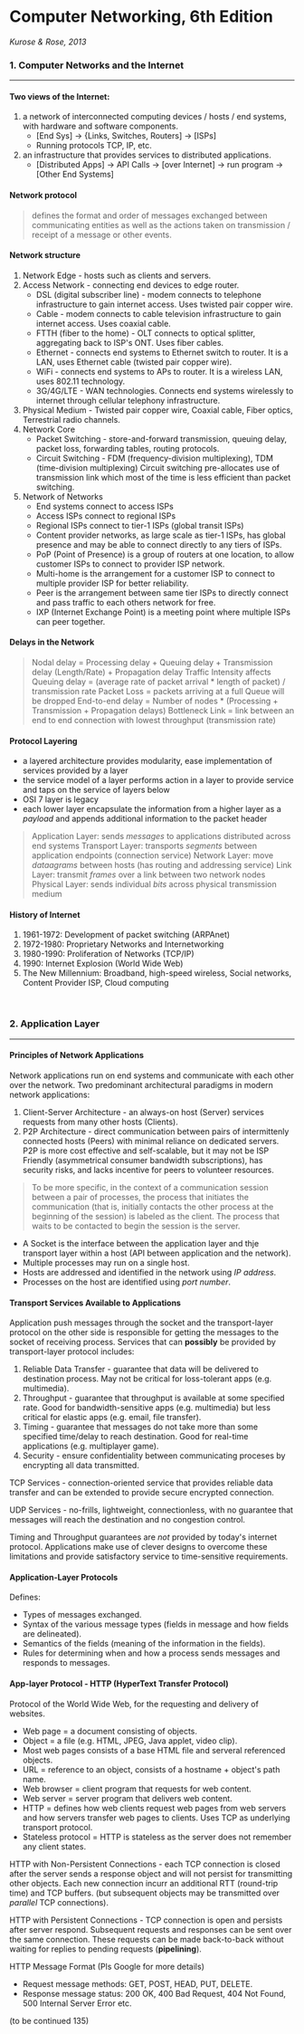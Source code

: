# Computer Networking, 6th Edition
*Kurose & Rose, 2013*

### 1. Computer Networks and the Internet
___
#### Two views of the Internet:
  1. a network of interconnected computing devices / hosts / end systems, with hardware and software components.
      - [End Sys] -> {Links, Switches, Routers] -> [ISPs] 
      - Running protocols TCP, IP, etc.
  2. an infrastructure that provides services to distributed applications.
      - [Distributed Apps] -> API Calls -> [over Internet] -> run program -> [Other End Systems]

#### Network protocol
> defines the format and order of messages exchanged between communicating entities as well as the actions taken on transmission / receipt of a message or other events.

#### Network structure
  1. Network Edge - hosts such as clients and servers.
  2. Access Network - connecting end devices to edge router.
      - DSL (digital subscriber line) - modem connects to telephone infrastructure to gain internet access. Uses twisted pair copper wire.
      - Cable - modem connects to cable television infrastructure to gain internet access. Uses coaxial cable.
      - FTTH (fiber to the home) - OLT connects to optical splitter, aggregating back to ISP's ONT. Uses fiber cables.
      - Ethernet - connects end systems to Ethernet switch to router. It is a LAN, uses Ethernet cable (twisted pair copper wire).
      - WiFi - connects end systems to APs to router. It is a wireless LAN, uses 802.11 technology.
      - 3G/4G/LTE - WAN technologies. Connects end systems wirelessly to internet through cellular telephony infrastructure.
  3. Physical Medium - Twisted pair copper wire, Coaxial cable, Fiber optics, Terrestrial radio channels.
  4. Network Core
      - Packet Switching - store-and-forward transmission, queuing delay, packet loss, forwarding tables, routing protocols.
      - Circuit Switching - FDM (frequency-division multiplexing), TDM (time-division multiplexing)
      Circuit switching pre-allocates use of transmission link which most of the time is less efficient than packet switching.
  5. Network of Networks
      - End systems connect to access ISPs
      - Access ISPs connect to regional ISPs
      - Regional ISPs connect to tier-1 ISPs (global transit ISPs)
      - Content provider networks, as large scale as tier-1 ISPs, has global presence and may be able to connect directly to any tiers of ISPs.
      - PoP (Point of Presence) is a group of routers at one location, to allow customer ISPs to connect to provider ISP network.
      - Multi-home is the arrangement for a customer ISP to connect to multiple provider ISP for better reliability.
      - Peer is the arrangement between same tier ISPs to directly connect and pass traffic to each others network for free.
      - IXP (Internet Exchange Point) is a meeting point where multiple ISPs can peer together.

#### Delays in the Network
> Nodal delay = Processing delay + Queuing delay + Transmission delay (Length/Rate) + Propagation delay
> Traffic Intensity affects Queuing delay = (average rate of packet arrival * length of packet) / transmission rate
> Packet Loss = packets arriving at a full Queue will be dropped
> End-to-end delay = Number of nodes * (Processing + Transmission + Propagation delays)
> Bottleneck Link = link between an end to end connection with lowest throughput (transmission rate)

#### Protocol Layering
- a layered architecture provides modularity, ease implementation of services provided by a layer
- the service model of a layer performs action in a layer to provide service and taps on the service of layers below
- OSI 7 layer is legacy
- each lower layer encapsulate the information from a higher layer as a *payload* and appends additional information to the packet header

> Application Layer: sends *messages* to applications distributed across end systems
> Transport Layer: transports *segments* between application endpoints (connection service)
> Network Layer: move *dataagrams* between hosts (has routing and addressing service)
> Link Layer: transmit *frames* over a link between two network nodes
> Physical Layer: sends individual *bits* across physical transmission medium

#### History of Internet
1. 1961-1972: Development of packet switching (ARPAnet)
2. 1972-1980: Proprietary Networks and Internetworking
3. 1980-1990: Proliferation of Networks (TCP/IP)
4. 1990: Internet Explosion (World Wide Web)
5. The New Millennium: Broadband, high-speed wireless, Social networks, Content Provider ISP, Cloud computing

&nbsp;

### 2. Application Layer
___
#### Principles of Network Applications
Network applications run on end systems and communicate with each other over the network.
Two predominant architectural paradigms in modern network applications:
1. Client-Server Architecture - an always-on host (Server) services requests from many other hosts (Clients).
2. P2P Architecture - direct communication between pairs of intermittenly connected hosts (Peers) with minimal reliance on dedicated servers. P2P is more cost effective and self-scalable, but it may not be ISP Friendly (asymmetrical consumer bandwidth subscriptions), has security risks, and lacks incentive for peers to volunteer resources.

> To be more specific, in the context of a communication session between a pair of processes, the process that initiates the communication (that is, initially contacts the other process at the beginning of the session) is labeled as the client. The process that waits to be contacted to begin the session is the server.
- A Socket is the interface between the application layer and thje transport layer within a host (API between application and the network).
- Multiple processes may run on a single host.
- Hosts are addressed and identified in the network using *IP address*.
- Processes on the host are identified using *port number*.

#### Transport Services Available to Applications
Application push messages through the socket and the transport-layer protocol on  the other side is responsible for getting the messages to the socket of receiving process. Services that can **possibly** be provided by transport-layer protocol includes:
1. Reliable Data Transfer - guarantee that data will be delivered to destination process. May not be critical for loss-tolerant apps (e.g. multimedia).
2. Throughput - guarantee that throughput is available at some specified rate. Good for bandwidth-sensitive apps (e.g. multimedia) but less critical for elastic apps (e.g. email, file transfer).
3. Timing - guarantee that messages do not take more than some specified time/delay to reach destination. Good for real-time applications (e.g. multiplayer game).
4. Security - ensure confidentiality between communicating proceses by encrypting all data transmitted.

TCP Services - connection-oriented service that provides reliable data transfer and can be extended to provide secure encrypted connection.

UDP Services - no-frills, lightweight, connectionless, with no guarantee that messages will reach the destination and no congestion control.

Timing and Throughput guarantees are *not* provided by today's internet protocol. Applications make use of clever designs to overcome these limitations and provide satisfactory service to time-sensitive requirements.

#### Application-Layer Protocols
Defines:
- Types of messages exchanged.
- Syntax of the various message types (fields in message and how fields are delineated).
- Semantics of the fields (meaning of the information in the fields).
- Rules for determining when and how a process sends messages and responds to messages.

#### App-layer Protocol - HTTP (HyperText Transfer Protocol)
Protocol of the World Wide Web, for the requesting and delivery of websites.
- Web page = a document consisting of objects.
- Object = a file (e.g. HTML, JPEG, Java applet, video clip).
- Most web pages consists of a base HTML file and serveral referenced objects.
- URL = reference to an object, consists of a hostname + object's path name.
- Web browser = client program that requests for web content.
- Web server = server program that delivers web content.
- HTTP = defines how web clients request web pages from web servers and how servers transfer web pages to clients. Uses TCP as underlying transport protocol.
- Stateless protocol = HTTP is stateless as the server does not remember any client states.

HTTP with Non-Persistent Connections - each TCP connection is closed after the server sends a response object and will not persist for transmitting other objects. Each new connection incurr an additional RTT (round-trip time) and TCP buffers. (but subsequent objects may be transmitted over *parallel* TCP connections).

HTTP with Persistent Connections - TCP connection is open and persists after server respond. Subsequent requests and responses can be sent over the same connection. These requests can be made back-to-back without waiting for replies to pending requests (**pipelining**).

HTTP Message Format (Pls Google for more details)
- Request message methods: GET, POST, HEAD, PUT, DELETE.
- Response message status: 200 OK, 400 Bad Request, 404 Not Found, 500 Internal Server Error etc.

(to be continued 135)
